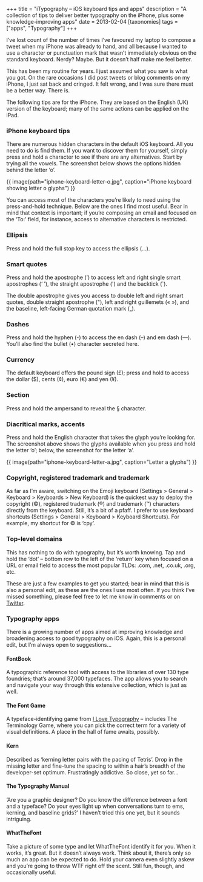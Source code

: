 +++
title = "iTypography – iOS keyboard tips and apps"
description = "A collection of tips to deliver better typography on the iPhone, plus some knowledge-improving apps"
date = 2013-02-04
[taxonomies]
tags = ["apps", "Typography"]
+++

I’ve lost count of the number of times I’ve favoured my laptop to compose a tweet when my iPhone was already to hand, and all because I wanted to use a character or punctuation mark that wasn’t immediately obvious on the standard keyboard. Nerdy? Maybe. But it doesn’t half make me feel better.

This has been my routine for years. I just assumed what you saw is what you got. On the rare occasions I did post tweets or blog comments on my iPhone, I just sat back and cringed. It felt wrong, and I was sure there must be a better way. There is.

The following tips are for the iPhone. They are based on the English (UK) version of the keyboard; many of the same actions can be applied on the iPad.

### iPhone keyboard tips

There are numerous hidden characters in the default iOS keyboard. All you need to do is find them. If you want to discover them for yourself, simply press and hold a character to see if there are any alternatives. Start by trying all the vowels. The screenshot below shows the options hidden behind the letter ‘o’.

{{ image(path="iphone-keyboard-letter-o.jpg", caption="iPhone keyboard showing letter o glyphs") }}

You can access most of the characters you’re likely to need using the press-and-hold technique. Below are the ones I find most useful. Bear in mind that context is important; if you’re composing an email and focused on the ‘To:’ field, for instance, access to alternative characters is restricted.

### Ellipsis

Press and hold the full stop key to access the ellipsis (…).

### Smart quotes

Press and hold the apostrophe (’) to access left and right single smart apostrophes (‘ ’), the straight apostrophe (') and the backtick (`).

The double apostrophe gives you access to double left and right smart quotes, double straight apostrophe ("), left and right guillemets (« »), and the baseline, left-facing German quotation mark („).

### Dashes

Press and hold the hyphen (-) to access the en dash (–) and em dash (—). You’ll also find the bullet (•) character secreted here.

### Currency

The default keyboard offers the pound sign (£); press and hold to access the dollar ($), cents (¢), euro (€) and yen (¥).

### Section

Press and hold the ampersand to reveal the § character.

### Diacritical marks, accents

Press and hold the English character that takes the glyph you’re looking for. The screenshot above shows the glyphs available when you press and hold the letter ‘o’; below, the screenshot for the letter ‘a’.

{{ image(path="iphone-keyboard-letter-a.jpg", caption="Letter a glyphs") }}

### Copyright, registered trademark and trademark

As far as I’m aware, switching on the Emoji keyboard (Settings > General > Keyboard > Keyboards > New Keyboard) is the quickest way to deploy the copyright (©), registered trademark (®) and trademark (™) characters directly from the keyboard. Still, it’s a bit of a pfaff. I prefer to use keyboard shortcuts (Settings > General > Keyboard > Keyboard Shortcuts). For example, my shortcut for © is ‘cpy’.

### Top-level domains

This has nothing to do with typography, but it’s worth knowing. Tap and hold the ‘dot’ – bottom row to the left of the ‘return’ key when focused on a URL or email field to access the most popular TLDs: .com, .net, .co.uk, .org, etc.

These are just a few examples to get you started; bear in mind that this is also a personal edit, as these are the ones I use most often. If you think I’ve missed something, please feel free to let me know in comments or on [Twitter](http://twitter.com/wordius).

### Typography apps

There is a growing number of apps aimed at improving knowledge and broadening access to good typography on iOS. Again, this is a personal edit, but I’m always open to suggestions…

#### FontBook

A typographic reference tool with access to the libraries of over 130 type foundries; that’s around 37,000 typefaces. The app allows you to search and navigate your way through this extensive collection, which is just as well.

#### The Font Game

A typeface-identifying game from <a href="http://ilovetypography.com">I Love Typography</a> – includes The Terminology Game, where you can pick the correct term for a variety of visual definitions. A place in the hall of fame awaits, possibly.

#### Kern

Described as ‘kerning letter pairs with the pacing of Tetris’. Drop in the missing letter and fine-tune the spacing to within a hair’s breadth of the developer-set optimum. Frustratingly addictive. So close, yet so far…

#### The Typography Manual

‘Are you a graphic designer? Do you know the difference between a font and a typeface? Do your eyes light up when conversations turn to ems, kerning, and baseline grids?’ I haven’t tried this one yet, but it sounds intriguing.

#### WhatTheFont

Take a picture of some type and let WhatTheFont identify it for you. When it works, it’s great. But it doesn’t always work. Think about it, there’s only so much an app can be expected to do. Hold your camera even slightly askew and you’re going to throw WTF right off the scent. Still fun, though, and occasionally useful.
